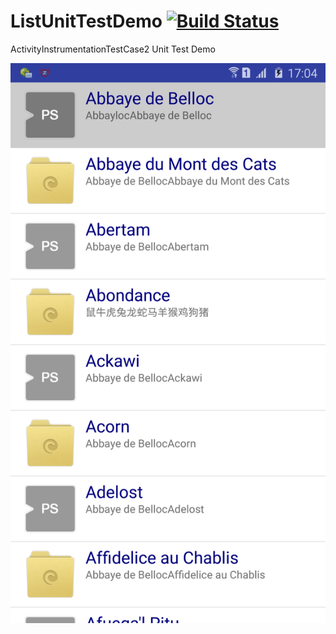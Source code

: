 # ListUnitTestDemo [![Build Status](https://travis-ci.org/xmagicj/ListUnitTestDemo.svg?branch=master)](https://travis-ci.org/xmagicj/ListUnitTestDemo)
ActivityInstrumentationTestCase2 Unit Test Demo

![image](https://github.com/xmagicj/ListUnitTestDemo/blob/master/app/screenshot.png "screenshot")  
